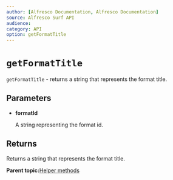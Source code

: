 ```yaml
---
author: [Alfresco Documentation, Alfresco Documentation]
source: Alfresco Surf API
audience: 
category: API
option: getFormatTitle
---
```


# `getFormatTitle`

`getFormatTitle` - returns a string that represents the format title.

## Parameters

-   **formatId**

    A string representing the format id.


## Returns

Returns a string that represents the format title.

**Parent topic:**[Helper methods](../references/APISurf-ScriptSiteData-Helper-helper.md)

